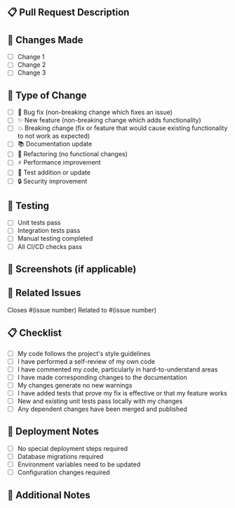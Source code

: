 ## 📋 Pull Request Description
<!-- Provide a clear and concise description of what this PR does -->

## 🔄 Changes Made
<!-- List the main changes in this PR -->
- [ ] Change 1
- [ ] Change 2
- [ ] Change 3

## 🎯 Type of Change
<!-- Mark the relevant option with an [x] -->
- [ ] 🐛 Bug fix (non-breaking change which fixes an issue)
- [ ] ✨ New feature (non-breaking change which adds functionality)
- [ ] 💥 Breaking change (fix or feature that would cause existing functionality to not work as expected)
- [ ] 📚 Documentation update
- [ ] 🔧 Refactoring (no functional changes)
- [ ] ⚡ Performance improvement
- [ ] 🧪 Test addition or update
- [ ] 🔒 Security improvement

## 🧪 Testing
<!-- Describe the tests you ran to verify your changes -->
- [ ] Unit tests pass
- [ ] Integration tests pass
- [ ] Manual testing completed
- [ ] All CI/CD checks pass

## 📸 Screenshots (if applicable)
<!-- Add screenshots to help explain your changes -->

## 🔗 Related Issues
<!-- Link to any related issues -->
Closes #(issue number)
Related to #(issue number)

## 📋 Checklist
<!-- Mark completed items with [x] -->
- [ ] My code follows the project's style guidelines
- [ ] I have performed a self-review of my own code
- [ ] I have commented my code, particularly in hard-to-understand areas
- [ ] I have made corresponding changes to the documentation
- [ ] My changes generate no new warnings
- [ ] I have added tests that prove my fix is effective or that my feature works
- [ ] New and existing unit tests pass locally with my changes
- [ ] Any dependent changes have been merged and published

## 🚀 Deployment Notes
<!-- Any special deployment considerations -->
- [ ] No special deployment steps required
- [ ] Database migrations required
- [ ] Environment variables need to be updated
- [ ] Configuration changes required

## 📝 Additional Notes
<!-- Any additional information that reviewers should know -->
